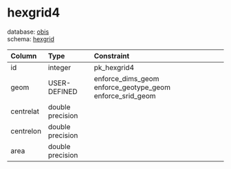 # hexgrid4
database: [obis](../)  
schema: [hexgrid](hexgrid)  

|Column|Type|Constraint|
|:---|:---|:---|
|id|integer|pk_hexgrid4 |
|geom|USER-DEFINED|enforce_dims_geom enforce_geotype_geom enforce_srid_geom |
|centrelat|double precision||
|centrelon|double precision||
|area|double precision||
